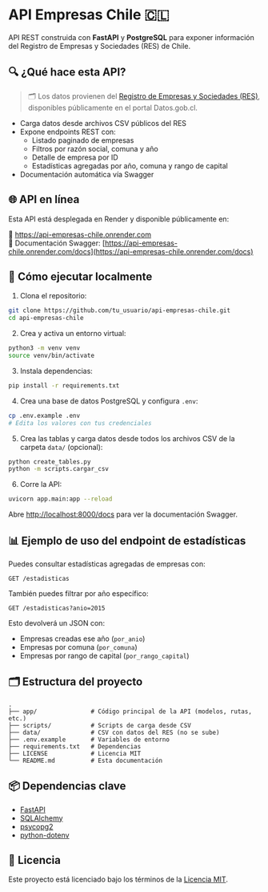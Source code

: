 # API Empresas Chile 🇨🇱

API REST construida con **FastAPI** y **PostgreSQL** para exponer información del Registro de Empresas y Sociedades (RES) de Chile.

## 🔍 ¿Qué hace esta API?

> 🗂️ Los datos provienen del [Registro de Empresas y Sociedades (RES)](https://datos.gob.cl/dataset/registro-de-empresas-y-sociedades), disponibles públicamente en el portal Datos.gob.cl.

- Carga datos desde archivos CSV públicos del RES
- Expone endpoints REST con:
  - Listado paginado de empresas
  - Filtros por razón social, comuna y año
  - Detalle de empresa por ID
  - Estadísticas agregadas por año, comuna y rango de capital
- Documentación automática vía Swagger

## 🌐 API en línea

Esta API está desplegada en Render y disponible públicamente en:

🔗 https://api-empresas-chile.onrender.com  
📘 Documentación Swagger: [https://api-empresas-chile.onrender.com/docs](https://api-empresas-chile.onrender.com/docs)

## 🚀 Cómo ejecutar localmente

1. Clona el repositorio:

```bash
git clone https://github.com/tu_usuario/api-empresas-chile.git
cd api-empresas-chile
```

2. Crea y activa un entorno virtual:

```bash
python3 -m venv venv
source venv/bin/activate
```

3. Instala dependencias:

```bash
pip install -r requirements.txt
```

4. Crea una base de datos PostgreSQL y configura `.env`:

```bash
cp .env.example .env
# Edita los valores con tus credenciales
```

5. Crea las tablas y carga datos desde todos los archivos CSV de la carpeta `data/` (opcional):

```bash
python create_tables.py
python -m scripts.cargar_csv
```

6. Corre la API:

```bash
uvicorn app.main:app --reload
```

Abre [http://localhost:8000/docs](http://localhost:8000/docs) para ver la documentación Swagger.

## 📊 Ejemplo de uso del endpoint de estadísticas

Puedes consultar estadísticas agregadas de empresas con:

```http
GET /estadisticas
```

También puedes filtrar por año específico:

```http
GET /estadisticas?anio=2015
```

Esto devolverá un JSON con:

- Empresas creadas ese año (`por_anio`)
- Empresas por comuna (`por_comuna`)
- Empresas por rango de capital (`por_rango_capital`)

## 🗂️ Estructura del proyecto

```
.
├── app/               # Código principal de la API (modelos, rutas, etc.)
├── scripts/           # Scripts de carga desde CSV
├── data/              # CSV con datos del RES (no se sube)
├── .env.example       # Variables de entorno
├── requirements.txt   # Dependencias
├── LICENSE            # Licencia MIT
└── README.md          # Esta documentación
```

## 📦 Dependencias clave

- [FastAPI](https://fastapi.tiangolo.com/)
- [SQLAlchemy](https://www.sqlalchemy.org/)
- [psycopg2](https://pypi.org/project/psycopg2/)
- [python-dotenv](https://saurabh-kumar.com/python-dotenv/)

## 📝 Licencia

Este proyecto está licenciado bajo los términos de la [Licencia MIT](LICENSE).
